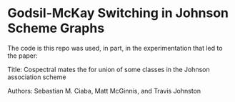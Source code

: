 # Godsil-McKay Switching in Johnson Scheme Graphs

The code is this repo was used, in part, in the experimentation that led to the paper:

Title: Cospectral mates the for union of some classes in the Johnson association scheme

Authors: Sebastian M. Ciaba, Matt McGinnis, and Travis Johnston
